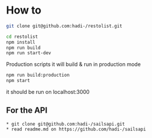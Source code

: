 
# How to
```bash
git clone git@github.com:hadi-/restolist.git
```

```bash
cd restolist
npm install
npm run build
npm run start-dev
```

Production scripts
it will build & run in production mode 

```bash
npm run build:production
npm start
```

it should be run on localhost:3000

## For the API
```
* git clone git@github.com:hadi-/sailsapi.git
* read readme.md on https://github.com/hadi-/sailsapi
```

